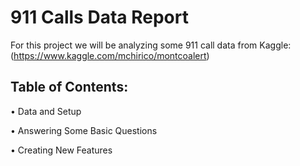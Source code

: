 # 911 Calls Data Report
For this project we will be analyzing some 911 call data from Kaggle: (https://www.kaggle.com/mchirico/montcoalert)


## Table of Contents:
•	Data and Setup

•	Answering Some Basic Questions

•	Creating New Features
